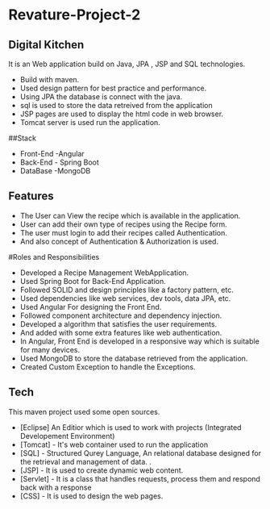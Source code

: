# Revature-Project-2

## Digital Kitchen


It is an Web application build on Java, JPA , JSP  and SQL technologies.
- Build with maven.
- Used design pattern for best practice and performance.
- Using JPA the database is connect with the java.
- sql is used to store the data retreived from the application
- JSP pages are used to display the html code in web browser. 
- Tomcat server is used run the application.

##Stack 
- Front-End 
      -Angular 
- Back-End
      - Spring Boot
- DataBase 
      -MongoDB


## Features

- The User can View the recipe which is available in the application.
- User can add their own type of recipes using the Recipe form.
- The user must login to add their recipes called Authentication.
- And also concept of Authentication & Authorization is used.


#Roles and Responsibilities

- Developed a Recipe Management WebApplication.
- Used Spring Boot for Back-End Application.
- Followed SOLID and design principles like a factory pattern, etc.
- Used dependencies like web services, dev tools, data JPA, etc.
- Used Angular For designing the Front End.
- Followed component architecture and dependency injection.
- Developed a algorithm that satisfies the user requirements.
- And added with some extra features like web authentication.
- In Angular, Front End is developed in a responsive way which is suitable for many devices.
- Used MongoDB to store the database retrieved from the application.
- Created Custom Exception to handle the Exceptions.


## Tech

This maven project used some open sources.

- [Eclipse] An Editior which is used to work with projects (Integrated Developement Environment)
- [Tomcat] - It's web container used to run the application
- [SQL] - Structured Qurey Language, An relational database designed for the retrieval and management of data. .
- [JSP] - It is used to create dynamic web content.
- [Servlet] - It is a class that handles requests, process them and respond back with a response
- [CSS] - It is used to design the web pages.
